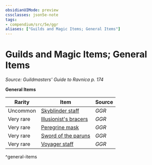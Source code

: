 ```yaml
---
obsidianUIMode: preview
cssclasses: json5e-note
tags:
- compendium/src/5e/ggr
aliases: ["Guilds and Magic Items; General Items"]
---
```

# Guilds and Magic Items; General Items
*Source: Guildmasters' Guide to Ravnica p. 174* 

**General Items**

| Rarity | Item | Source |
|--------|------|--------|
| Uncommon | [Skyblinder staff](2-Mechanics/CLI/items/skyblinder-staff-ggr.md) | *GGR* |
| Very rare | [Illusionist's bracers](2-Mechanics/CLI/items/illusionists-bracers-ggr.md) | *GGR* |
| Very rare | [Peregrine mask](2-Mechanics/CLI/items/peregrine-mask-ggr.md) | *GGR* |
| Very rare | [Sword of the paruns](2-Mechanics/CLI/items/sword-of-the-paruns-ggr.md) | *GGR* |
| Very rare | [Voyager staff](2-Mechanics/CLI/items/voyager-staff-ggr.md) | *GGR* |
^general-items
